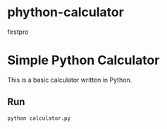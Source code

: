 # phython-calculator
firstpro
# Simple Python Calculator

This is a basic calculator written in Python.

## Run
```bash
python calculator.py
